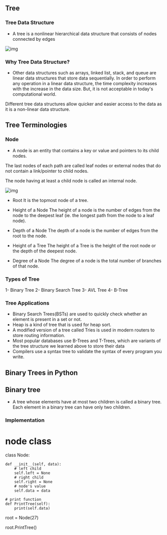 ## Tree

### Tree Data Structure

* A tree is a nonlinear hierarchical data structure that consists of nodes connected by edges

![img](https://cdn.programiz.com/sites/tutorial2program/files/tree_0.png)

### Why Tree Data Structure?

* Other data structures such as arrays, linked list, stack, and queue are linear data structures that store data sequentially. In order to perform any operation in a linear data structure, the time complexity increases with the increase in the data size. But, it is not acceptable in today's computational world.

Different tree data structures allow quicker and easier access to the data as it is a non-linear data structure.

## Tree Terminologies

### Node

* A node is an entity that contains a key or value and pointers to its child nodes.

The last nodes of each path are called leaf nodes or external nodes that do not contain a link/pointer to child nodes.

The node having at least a child node is called an internal node.

![img](https://cdn.programiz.com/sites/tutorial2program/files/nodes-edges_0.png)

* Root
It is the topmost node of a tree.

* Height of a Node
The height of a node is the number of edges from the node to the deepest leaf (ie. the longest path from the node to a leaf node).

* Depth of a Node
The depth of a node is the number of edges from the root to the node.

* Height of a Tree
The height of a Tree is the height of the root node or the depth of the deepest node.

* Degree of a Node
The degree of a node is the total number of branches of that node.

### Types of Tree

1- Binary Tree
2- Binary Search Tree
3- AVL Tree
4- B-Tree

### Tree Applications

* Binary Search Trees(BSTs) are used to quickly check whether an element is present in a set or not.
* Heap is a kind of tree that is used for heap sort.
* A modified version of a tree called Tries is used in modern routers to store routing information.
* Most popular databases use B-Trees and T-Trees, which are variants of the tree structure we learned above to store their data
* Compilers use a syntax tree to validate the syntax of every program you write.

## Binary Trees in Python

## Binary tree
* A tree whose elements have at most two children is called a binary tree. Each element in a binary tree can have only two children.
 ### Implementation

 # node class
class Node:

    def __init__(self, data):
        # left child
        self.left = None
        # right child
        self.right = None
        # node's value
        self.data = data

    # print function
    def PrintTree(self):
        print(self.data)

root = Node(27)

root.PrintTree()




